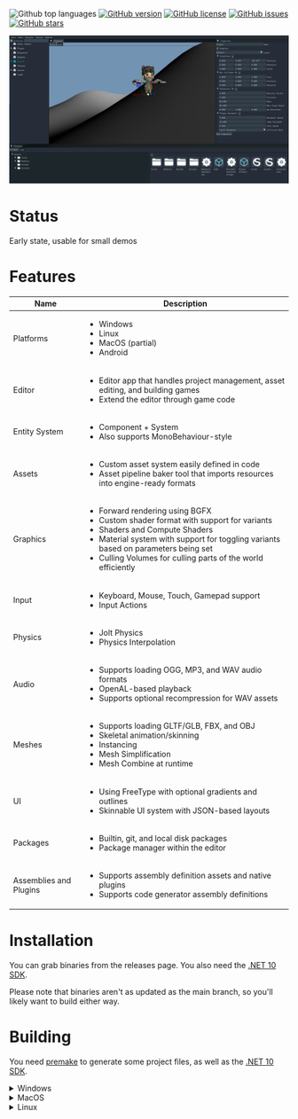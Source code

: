 ![Github top languages](https://img.shields.io/github/languages/top/staple-engine/stapleengine)
[![GitHub version](https://img.shields.io/github/v/release/staple-engine/stapleengine?include_prereleases&style=flat-square)](https://github.com/staple-engine/stapleengine/releases) 
[![GitHub license](https://img.shields.io/github/license/staple-engine/stapleengine?style=flat-square)](https://github.com/staple-engine/stapleengine/blob/main/LICENSE) 
[![GitHub issues](https://img.shields.io/github/issues/staple-engine/stapleengine?style=flat-square)](https://github.com/staple-engine/stapleengine/issues) 
[![GitHub stars](https://img.shields.io/github/stars/staple-engine/stapleengine?style=flat-square)](https://github.com/staple-engine/stapleengine/stargazers) 

![Screenshot of Staple Editor in use](Screenshots/MainSample.png)

# Status

Early state, usable for small demos

# Features

| Name | Description|
|------|------------|
| Platforms | <ul><li>Windows</li><li>Linux</li><li>MacOS (partial)</li><li>Android</li></ul>
| Editor | <ul><li>Editor app that handles project management, asset editing, and building games</li><li>Extend the editor through game code</li></ul> |
| Entity System | <ul><li>Component + System</li><li>Also supports MonoBehaviour-style</li></ul> |
| Assets | <ul><li>Custom asset system easily defined in code</li><li>Asset pipeline baker tool that imports resources into engine-ready formats</li></ul>|
| Graphics | <ul><li>Forward rendering using BGFX</li><li>Custom shader format with support for variants</li><li>Shaders and Compute Shaders</li><li>Material system with support for toggling variants based on parameters being set</li><li>Culling Volumes for culling parts of the world efficiently</li></ul> |
| Input | <ul><li>Keyboard, Mouse, Touch, Gamepad support</li><li>Input Actions</li></ul> |
| Physics | <ul><li>Jolt Physics</li><li>Physics Interpolation</li></ul> |
| Audio | <ul><li>Supports loading OGG, MP3, and WAV audio formats</li><li>OpenAL-based playback</li><li>Supports optional recompression for WAV assets</li></ul> |
| Meshes | <ul><li>Supports loading GLTF/GLB, FBX, and OBJ</li><li>Skeletal animation/skinning</li><li>Instancing</li><li>Mesh Simplification</li><li>Mesh Combine at runtime</li></ul> |
| UI | <ul><li>Using FreeType with optional gradients and outlines</li><li>Skinnable UI system with JSON-based layouts</li></ul> |
| Packages | <ul><li>Builtin, git, and local disk packages</li><li>Package manager within the editor</li></ul> |
| Assemblies and Plugins | <ul><li>Supports assembly definition assets and native plugins</li><li>Supports code generator assembly definitions</li></ul> |

# Installation

You can grab binaries from the releases page. You also need the [.NET 10 SDK](https://dotnet.microsoft.com/en-us/download/dotnet/10.0).

Please note that binaries aren't as updated as the main branch, so you'll likely want to build either way.

# Building

You need [premake](https://premake.github.io/) to generate some project files, as well as the [.NET 10 SDK](https://dotnet.microsoft.com/en-us/download/dotnet/10.0).

<details>

<summary>Windows</summary>

You need visual studio 2022.

To compile dependencies, open the visual studio dev terminal, go to the `Dependencies` directory, and run `build_windows`.

After that, you will need to compile the engine, so go to `Engine` and run `build_windows.cmd`.

After building the engine, you must build the tools, so go to `Tools` and run `build_windows.cmd`.

After building the tools, go to the main folder of the repo and run `builddefaultresources.cmd` to prepare the default assets.

</details>

<details>

<summary>MacOS</summary>

You need xcode.

To compile dependencies, go to `Dependencies` and run `build_macos.sh`.

After that, you will need to compile the engine, so go to `Engine` and run `build_macos.sh` and then run `build_backends.sh`.

After that, you will need to compile the tools, so go to `Tools` and run `build_linux.sh` (yes, that's the right file).

After building the tools, go to the main folder of the repo and run `builddefaultresources.sh` to prepare the default assets. Do notice that we can't build windows direct3D shaders in macOS, so you'll be limited to OpenGL, Metal, and Vulkan there.

</details>

<details>

<summary>Linux</summary>

### Required Packages

#### Ubuntu

```bash
sudo apt install premake git build-essential libxi-dev libxinerama-dev libxrandr-dev libxcursor-dev libgl1-mesa-dev libx11-dev libgtk-3-dev cmake clang
```

##### To install .NET

```bash
wget https://dot.net/v1/dotnet-install.sh -O dotnet-install.sh
chmod +x ./dotnet-install.sh
./dotnet-install.sh --version 10.0.100-rc.1.25451.107
```

##### Don't forget to add to your shell

```bash
export DOTNET_ROOT=$HOME/.dotnet
export PATH=$PATH:$DOTNET_ROOT:$DOTNET_ROOT/tools
```

#### Arch

```bash
sudo pacman -S premake git base-devel libxi libxinerama libxcursor libx11 gtk3 cmake clang
```

##### To install .NET

```bash
wget https://dot.net/v1/dotnet-install.sh -O dotnet-install.sh
chmod +x ./dotnet-install.sh
./dotnet-install.sh --version 10.0.100-rc.1.25451.107
```

##### Don't forget to add to your shell

```bash
export DOTNET_ROOT=$HOME/.dotnet
export PATH=$PATH:$DOTNET_ROOT:$DOTNET_ROOT/tools
```

### Instructions (After required packages)

To compile dependencies, go to `Dependencies` and run `build_linux.sh`.

After that, you will need to compile the engine, so go to `Engine` and run `build_linux.sh` and then run `build_backends.sh`.

Optionally, run `make_linux_menu_entry.sh` which should add an entry on your DE's start menu in the Development category

After that, you will need to compile the tools, so go to `Tools` and run `build_linux.sh`.

After building the tools, go to the main folder of the repo and run `builddefaultresources.sh` to prepare the default assts. Do notice that we can't build windows direct3D shaders in linux, so you'll be limited to OpenGL, Metal, and Vulkan there.
</details>
